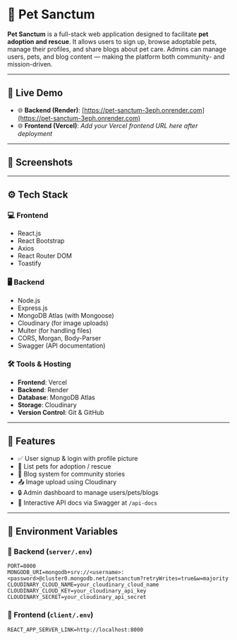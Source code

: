 # 🐾 Pet Sanctum

**Pet Sanctum** is a full-stack web application designed to facilitate **pet adoption and rescue**. It allows users to sign up, browse adoptable pets, manage their profiles, and share blogs about pet care. Admins can manage users, pets, and blog content — making the platform both community- and mission-driven.

---

## 🔗 Live Demo

- 🌐 **Backend (Render)**: [https://pet-sanctum-3eph.onrender.com](https://pet-sanctum-3eph.onrender.com)
- 🌐 **Frontend (Vercel)**: _Add your Vercel frontend URL here after deployment_

---

## 📸 Screenshots



---

## ⚙️ Tech Stack

### 💻 Frontend
- React.js
- React Bootstrap
- Axios
- React Router DOM
- Toastify

### 🖥 Backend
- Node.js
- Express.js
- MongoDB Atlas (with Mongoose)
- Cloudinary (for image uploads)
- Multer (for handling files)
- CORS, Morgan, Body-Parser
- Swagger (API documentation)

### 🛠 Tools & Hosting
- **Frontend**: Vercel  
- **Backend**: Render  
- **Database**: MongoDB Atlas  
- **Storage**: Cloudinary  
- **Version Control**: Git & GitHub

---

## 🔐 Features

- ✅ User signup & login with profile picture
- 🐶 List pets for adoption / rescue
- 📝 Blog system for community stories
- 📤 Image upload using Cloudinary
- 🔒 Admin dashboard to manage users/pets/blogs
- 📘 Interactive API docs via Swagger at `/api-docs`

---

## 📁 Environment Variables

### 🔧 Backend (`server/.env`)

```env
PORT=8000
MONGODB_URI=mongodb+srv://<username>:<password>@cluster0.mongodb.net/petsanctum?retryWrites=true&w=majority
CLOUDINARY_CLOUD_NAME=your_cloudinary_cloud_name
CLOUDINARY_CLOUD_KEY=your_cloudinary_api_key
CLOUDINARY_SECRET=your_cloudinary_api_secret
```
### 🔧 Frontend (`client/.env`)

```env
REACT_APP_SERVER_LINK=http://localhost:8000
